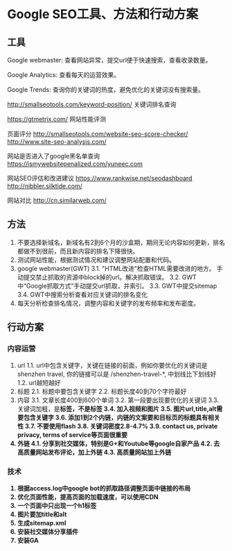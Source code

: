 # Google SEO工具、方法和行动方案

## 工具

Google webmaster: 查看网站异常，提交url便于快速搜索，查看收录数量。

Google Analytics: 查看每天的运营效果。

Google Trends: 查询你的关键词的热度，避免优化的关键词没有搜索量。

http://smallseotools.com/keyword-position/ 关键词排名查询

https://gtmetrix.com/ 网站性能评测

页面评分
http://smallseotools.com/website-seo-score-checker/
http://www.site-seo-analysis.com/

网站是否进入了google黑名单查询
https://ismywebsitepenalized.com/yuneec.com

网站SEO评估和改进建议
https://www.rankwise.net/seodashboard
http://nibbler.silktide.com/

网站对比
http://cn.similarweb.com/

## 方法

1. 不要选择新域名，新域名有2到6个月的沙盒期，期间无论内容如何更新，排名都做不到很前，而且新内容的排名下降很快。
2. 测试网站性能，根据测试情况和建议调整网站配置和代码。
3. google webmaster(GWT)
    3.1. "HTML改进"检查HTML需要改进的地方。 手动提交禁止抓取的资源中block掉的url。解决抓取错误。
    3.2. GWT中“Google抓取方式”手动提交url抓取，并索引。
    3.3. GWT中提交sitemap
    3.4. GWT中搜索分析查看对应关键词的排名变化
4. 每天分析检查排名情况，调整内容和关键字的发布频率和发布密度。


## 行动方案

### 内容运营

1. url
    1.1. url中包含关键字，关键在链接的前面，例如你要优化的关键词是shenzhen travel, 你的链接可以是 /shenzhen-travel-*, 中划线比下划线好
    1.2. url越短越好
2. 标题
    2.1. 标题中要包含关键字
    2.2. 标题长度40到70个字符最好
3. 内容
    3.1. 文章长度400到600个单词
    3.2. 第一段要出现要优化的关键词
    3.3. 关键词加粗，是<strong>标签，不是<b>标签
    3.4. 加入视频和图片
    3.5. 图片url,title,alt需要包含关键字
    3.6. 添加1到2个内链，内链的文案要和目标页的标题具有相关性
    3.7. 不要使用flash
    3.8. 关键词密度2.8-4.7%
    3.9. contact us, private privacy, terms of service等页面很重要
4. 外链
    4.1. 分享到社交媒体，特别是G+和Youtube等google自家产品
    4.2. 去高质量网站发布评论，加上外链
    4.3. 高质量网站加上外链


### 技术

1. 根据access.log中google bot的抓取路径调整页面中链接的布局
2. 优化页面性能，提高页面的加载速度，可以使用CDN
3. 一个页面中只出现一个h1标签
4. 图片要加title和alt
5. 生成sitemap.xml
6. 安装社交媒体分享插件
7. 安装GA








